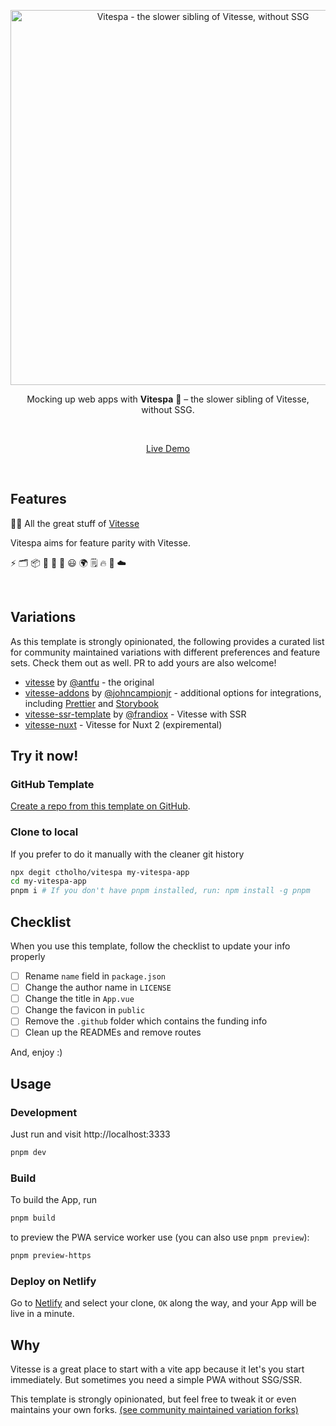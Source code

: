 <p align='center'>
  <img src='https://user-images.githubusercontent.com/11247099/111864893-a457fd00-899e-11eb-9f05-f4b88987541d.png' alt='Vitespa - the slower sibling of Vitesse, without SSG' width='600'/>
</p>

<p align='center'>
Mocking up web apps with <b>Vitespa</b> 🛵 – the slower sibling of Vitesse, without SSG.
</p>

<br>

<p align='center'>
<a href="https://vitespa.netlify.app/">Live Demo</a>
</p>

<br>

## Features

🏋️‍♀️ All the great stuff of [Vitesse](https://github.com/antfu/vitesse#readme)

Vitespa aims for feature parity with Vitesse.

⚡️ 🗂 📦 📑 📲 🎨 😃 🌍 🗒 🔥 🦾 ☁️


<br>

## Variations

As this template is strongly opinionated, the following provides a curated list for community maintained variations with different preferences and feature sets. Check them out as well. PR to add yours are also welcome!

- [vitesse](https://github.com/antfu/vitesse) by [@antfu](https://github.com/antfu) - the original
- [vitesse-addons](https://github.com/JohnCampionJr/vitesse-addons) by [@johncampionjr](https://github.com/johncampionjr) - additional options for integrations, including [Prettier](https://prettier.io) and [Storybook](https://storybook.js.org)
- [vitesse-ssr-template](https://github.com/frandiox/vitesse-ssr-template) by [@frandiox](https://github.com/frandiox) - Vitesse with SSR
- [vitesse-nuxt](https://github.com/antfu/vitesse-nuxt) - Vitesse for Nuxt 2 (expiremental)

## Try it now!

### GitHub Template

[Create a repo from this template on GitHub](https://github.com/ctholho/vitespa/generate).

### Clone to local

If you prefer to do it manually with the cleaner git history

```bash
npx degit ctholho/vitespa my-vitespa-app
cd my-vitespa-app
pnpm i # If you don't have pnpm installed, run: npm install -g pnpm
```

## Checklist

When you use this template, follow the checklist to update your info properly

- [ ] Rename `name` field in `package.json`
- [ ] Change the author name in `LICENSE`
- [ ] Change the title in `App.vue`
- [ ] Change the favicon in `public`
- [ ] Remove the `.github` folder which contains the funding info
- [ ] Clean up the READMEs and remove routes

And, enjoy :)

## Usage

### Development

Just run and visit http://localhost:3333

```bash
pnpm dev
```

### Build

To build the App, run

```bash
pnpm build
```

to preview the PWA service worker use (you can also use `pnpm preview`):

```bash
pnpm preview-https
```


### Deploy on Netlify

Go to [Netlify](https://app.netlify.com/start) and select your clone, `OK` along the way, and your App will be live in a minute.

## Why

Vitesse is a great place to start with a vite app because it let's you start immediately. But sometimes you need a simple PWA without SSG/SSR.

This template is strongly opinionated, but feel free to tweak it or even maintains your own forks. [(see community maintained variation forks)](#variations)
